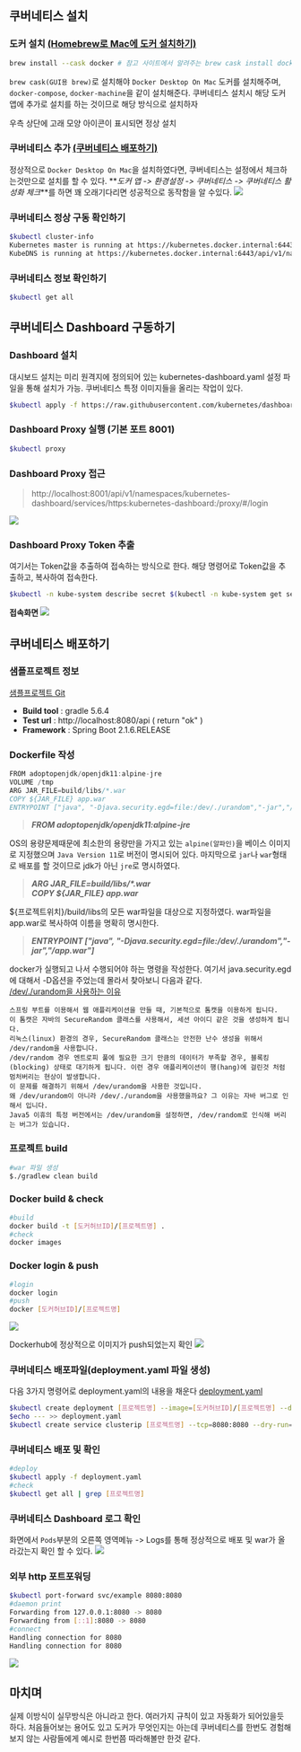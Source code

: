 ## 쿠버네티스 설치
### 도커 설치 [(Homebrew로 Mac에 도커 설치하기)](https://dc7303.github.io/docker/2019/11/24/dockerInstallForMac/)

```bash
brew install --cask docker # 참고 사이트에서 알려주는 brew cask install docker 는 예전방식이라서 제대로 동작하지 않음
```

`brew cask(GUI용 brew)`로 설치해야 `Docker Desktop On Mac` 도커를 설치해주며, `docker-compose`, `docker-machine`을 같이 설치해준다. 쿠버네티스 설치시 해당 도커앱에 추가로 설치를 하는 것이므로 해당 방식으로 설치하자

우측 상단에 고래 모양 아이콘이 표시되면 정상 설치

### 쿠버네티스 추가 [(쿠버네티스 배포하기)](https://brunch.co.kr/@springboot/324)

정상적으로 `Docker Desktop On Mac`을 설치하였다면, 쿠버네티스는 설정에서 체크하는것만으로 설치를 할 수 있다.
**_도커 앱 -> 환경설정 -> 쿠버네티스 -> 쿠버네티스 활성화 체크_**를 하면 꽤 오래기다리면 성공적으로 동작함을 알 수있다.
![](https://images.velog.io/images/mertyn88/post/cd2a0fbc-9eb8-4ad5-88cc-ddb742828172/image.png)


### 쿠버네티스 정상 구동 확인하기
```bash
$kubectl cluster-info
Kubernetes master is running at https://kubernetes.docker.internal:6443
KubeDNS is running at https://kubernetes.docker.internal:6443/api/v1/namespaces/kube-system/services/kube-dns:dns/proxy
```

### 쿠버네티스 정보 확인하기
```bash
$kubectl get all
```
  
## 쿠버네티스 Dashboard 구동하기
### Dashboard 설치
대시보드 설치는 미리 원격지에 정의되어 있는 kubernetes-dashboard.yaml 설정 파일을 통해 설치가 가능. 쿠버네티스 특정 이미지들을 올리는 작업이 있다.

```bash
$kubectl apply -f https://raw.githubusercontent.com/kubernetes/dashboard/v2.0.0-beta1/aio/deploy/recommended.yaml
```

### Dashboard Proxy 실행 (기본 포트 8001)
```bash
$kubectl proxy  
```

### Dashboard Proxy 접근
> http://localhost:8001/api/v1/namespaces/kubernetes-dashboard/services/https:kubernetes-dashboard:/proxy/#/login

![](https://images.velog.io/images/mertyn88/post/2ee496d2-ecaf-425e-aefd-b3fb36f09eac/image.png)

### Dashboard Proxy Token 추출
여기서는 Token값을 추출하여 접속하는 방식으로 한다. 해당 명령어로 Token값을 추출하고, 복사하여 접속한다.

```bash
$kubectl -n kube-system describe secret $(kubectl -n kube-system get secret | grep admin-user | awk '{print $1}')
```

**접속화면**
![](https://images.velog.io/images/mertyn88/post/00e3d324-ac59-4605-be11-245a937eda5e/image.png)

## 쿠버네티스 배포하기
### 샘플프로젝트 정보
[샘플프로젝트 Git](https://github.com/mertyn88/Dockertest)
* **Build tool** : gradle 5.6.4
* **Test url** : http://localhost:8080/api ( return "ok" )
* **Framework** : Spring Boot 2.1.6.RELEASE

### Dockerfile 작성
```go
FROM adoptopenjdk/openjdk11:alpine-jre
VOLUME /tmp
ARG JAR_FILE=build/libs/*.war
COPY ${JAR_FILE} app.war
ENTRYPOINT ["java", "-Djava.security.egd=file:/dev/./urandom","-jar","/app.war"]
```
> _**FROM adoptopenjdk/openjdk11:alpine-jre**_

OS의 용량문제때문에 최소한의 용량만을 가지고 있는 `alpine(알파인)`을 베이스 이미지로 지정했으며 `Java Version 11`로 버전이 명시되어 있다. 마지막으로 `jar`나 `war`형태로 배포를 할 것이므로 jdk가 아닌 `jre`로 명시하였다.

> _**ARG JAR_FILE=build/libs/*.war**_  
_**COPY ${JAR_FILE} app.war**_

${프로젝트위치}/build/libs의 모든 war파일을 대상으로 지정하였다.
war파일을 app.war로 복사하여 이름을 명확히 명시한다.

> _**ENTRYPOINT ["java", "-Djava.security.egd=file:/dev/./urandom","-jar","/app.war"]**_

docker가 실행되고 나서 수행되어야 하는 명령을 작성한다. 여기서 java.security.egd에 대해서 -D옵션을 주었는데 몰라서 찾아보니 다음과 같다.  
[/dev/./urandom을 사용하는 이유](https://www.kangwoo.kr/2018/02/06/spring-boot-%EC%8B%9C%EC%9E%91%EC%8B%9C-dev-urandom%EC%9D%84-%EC%82%AC%EC%9A%A9%ED%95%98%EB%8A%94-%EC%9D%B4%EC%9C%A0/)
```text
스프링 부트를 이용해서 웹 애플리케이션을 만들 때, 기본적으로 톰캣을 이용하게 됩니다.
이 톰캣은 자바의 SecureRandom 클래스를 사용해서, 세션 아이디 같은 것을 생성하게 됩니다.
리눅스(linux) 환경의 경우, SecureRandom 클래스는 안전한 난수 생성을 위해서 /dev/random을 사용합니다.
/dev/random 경우 엔트로피 풀에 필요한 크기 만큼의 데이터가 부족할 경우, 블록킹(blocking) 상태로 대기하게 됩니다. 이런 경우 애플리케이션이 행(hang)에 걸린것 처럼 멈처버리는 현상이 발생합니다.
이 문제를 해결하기 위해서 /dev/urandom을 사용한 것입니다. 
왜 /dev/urandom이 아니라 /dev/./urandom을 사용했을까요? 그 이유는 자바 버그로 인해서 입니다.
Java5 이휴의 특정 버전에서는 /dev/urandom을 설정하면, /dev/random로 인식해 버리는 버그가 있습니다.
```

### 프로젝트 build

```bash
#war 파일 생성
$./gradlew clean build
```


### Docker build & check
```bash
#build
docker build -t [도커허브ID]/[프로젝트명] .
#check
docker images
```

### Docker login & push
```bash
#login
docker login
#push
docker [도커허브ID]/[프로젝트명]
```
![](https://images.velog.io/images/mertyn88/post/7d8ac1f2-6dc2-4cb6-b817-8e3f779dd207/image.png)

Dockerhub에 정상적으로 이미지가 push되었는지 확인
![](https://images.velog.io/images/mertyn88/post/912b5070-c881-4bb1-b9b9-5a4a7e113212/image.png)


### 쿠버네티스 배포파일(deployment.yaml 파일 생성)
다음 3가지 명령어로 deployment.yaml의 내용을 채운다
[deployment.yaml](https://github.com/mertyn88/Dockertest/blob/master/deployment.yaml)
```bash
$kubectl create deployment [프로젝트명] --image=[도커허브ID]/[프로젝트명] --dry-run=client -o=yaml > deployment.yaml
$echo --- >> deployment.yaml
$kubectl create service clusterip [프로젝트명] --tcp=8080:8080 --dry-run=client -o=yaml >> deployment.yaml
```

### 쿠버네티스 배포 및 확인
```bash
#deploy
$kubectl apply -f deployment.yaml
#check
$kubectl get all | grep [프로젝트명]
```

### 쿠버네티스 Dashboard 로그 확인
화면에서 `Pods`부분의 오른쪽 영역메뉴 -> Logs를 통해 정상적으로 배포 및 war가 올라갔는지 확인 할 수 있다.
![](https://images.velog.io/images/mertyn88/post/94b0791e-3ad4-4a82-ab24-d3733c36156e/image.png)

### 외부 http 포트포워딩
```bash
$kubectl port-forward svc/example 8080:8080
#daemon print
Forwarding from 127.0.0.1:8080 -> 8080
Forwarding from [::1]:8080 -> 8080
#connect
Handling connection for 8080
Handling connection for 8080
```
![](https://images.velog.io/images/mertyn88/post/35e61dde-6df9-4146-8d23-e8916947c6b8/image.png)

## 마치며
실제 이방식이 실무방식은 아니라고 한다. 여러가지 규칙이 있고 자동화가 되어있을듯 하다. 처음들어보는 용어도 있고 도커가 무엇인지는 아는데 쿠버네티스를 한번도 경험해보지 않는 사람들에게 예시로 한번쯤 따라해볼만 한것 같다.
